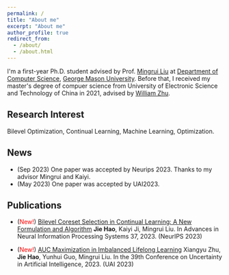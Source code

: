 ```yaml
---
permalink: /
title: "About me"
excerpt: "About me"
author_profile: true
redirect_from: 
  - /about/
  - /about.html
---
```


I'm a first-year Ph.D. student advised by Prof. [Mingrui Liu](https://mingrliu.github.io/) at [Department of Computer Science](https://cs.gmu.edu/), [George Mason University](https://www.gmu.edu/). Before that, I received my master's degree of compuer science from University of Electronic Science and Technology of China in 2021, advised by [William Zhu](https://scholar.google.com/citations?user=GIwXoWAAAAAJ&hl=zh-CN).  

Research Interest
------
Bilevel Optimization, Continual Learning, Machine Learning, Optimization.  

News
------
- (Sep 2023) One paper was accepted by Neurips 2023. Thanks to my advisor Mingrui and Kaiyi.
- (May 2023) One paper was accepted by UAI2023.
  
Publications
------
- (<font color=red>New!</font>) [Bilevel Coreset Selection in Continual Learning: A New Formulation and Algorithm](https://jhao6.github.io/JieHao.github.io/)
  **Jie Hao**, Kaiyi Ji, Mingrui Liu.
  In Advances in Neural Information Processing Systems 37, 2023. (NeurIPS 2023)

- (<font color=red>New!</font>) [AUC Maximization in Imbalanced Lifelong Learning](https://scholar.google.com/citations?view_op=view_citation&hl=en&user=S8ZTkikAAAAJ&citation_for_view=S8ZTkikAAAAJ:2osOgNQ5qMEC)
  Xiangyu Zhu, **Jie Hao**, Yunhui Guo, Mingrui Liu.
  In the 39th Conference on Uncertainty in Artificial Intelligence, 2023. (UAI 2023)
